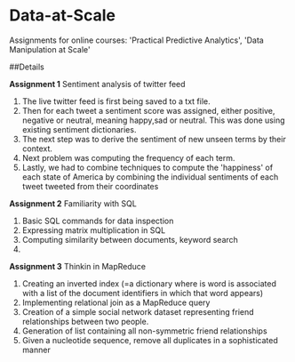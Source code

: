 # Data-at-Scale
Assignments for online courses: 'Practical Predictive Analytics', 'Data Manipulation at Scale'

##Details

**Assignment 1**
Sentiment analysis of twitter feed

1. The live twitter feed is first being saved to a txt file. 
2. Then for each tweet a sentiment score was assigned, either positive, negative or neutral, meaning happy,sad or neutral. This was done using existing sentiment dictionaries.
3. The next step was to derive the sentiment of new unseen terms by their context. 
4. Next problem was computing the frequency of each term. 
5. Lastly, we had to combine techniques to compute the 'happiness' of each state of America by combining the individual sentiments of each tweet tweeted from their coordinates

**Assignment 2**
Familiarity with SQL


1. Basic SQL commands for data inspection
2. Expressing matrix multiplication in SQL
3. Computing similarity between documents, keyword search
4. 
**Assignment 3**
Thinkin in MapReduce

1. Creating an inverted index (=a dictionary where is word is associated with a list of the document identifiers in which that word appears)
2. Implementing relational join as a MapReduce query
3. Creation of a simple social network dataset representing friend relationships between two people.
4. Generation of list containing all non-symmetric friend relationships
5. Given a nucleotide sequence, remove all duplicates in a sophisticated manner

